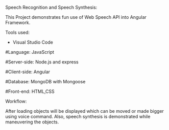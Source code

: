 Speech Recognition and Speech Synthesis:

This Project demonstrates fun use of Web Speech API into Angular Framework. 

Tools used:
  - Visual Studio Code
  
#Language: JavaScript

#Server-side: Node.js and express

#Client-side: Angular

#Database: MongoDB with Mongoose

#Front-end: HTML,CSS  

Workflow:

  After loading objects will be displayed which can be moved or made bigger using voice command. Also, speech synthesis 
  is demonstrated while maneuvering the objects.
  
  

